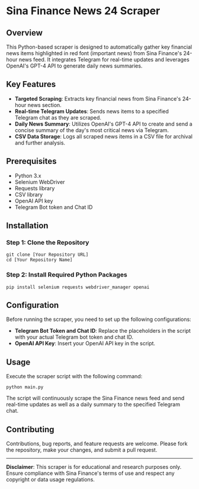 # Sina Finance News 24 Scraper

## Overview
This Python-based scraper is designed to automatically gather key financial news items highlighted in red font (important news) from Sina Finance's 24-hour news feed. It integrates Telegram for real-time updates and leverages OpenAI's GPT-4 API to generate daily news summaries.

## Key Features
- **Targeted Scraping**: Extracts key financial news from Sina Finance's 24-hour news section.
- **Real-time Telegram Updates**: Sends news items to a specified Telegram chat as they are scraped.
- **Daily News Summary**: Utilizes OpenAI's GPT-4 API to create and send a concise summary of the day's most critical news via Telegram.
- **CSV Data Storage**: Logs all scraped news items in a CSV file for archival and further analysis.

## Prerequisites
- Python 3.x
- Selenium WebDriver
- Requests library
- CSV library
- OpenAI API key
- Telegram Bot token and Chat ID

## Installation

### Step 1: Clone the Repository
```
git clone [Your Repository URL]
cd [Your Repository Name]
```

### Step 2: Install Required Python Packages
```
pip install selenium requests webdriver_manager openai
```

## Configuration
Before running the scraper, you need to set up the following configurations:
- **Telegram Bot Token and Chat ID**: Replace the placeholders in the script with your actual Telegram bot token and chat ID.
- **OpenAI API Key**: Insert your OpenAI API key in the script.

## Usage
Execute the scraper script with the following command:
```
python main.py
```

The script will continuously scrape the Sina Finance news feed and send real-time updates as well as a daily summary to the specified Telegram chat.

## Contributing
Contributions, bug reports, and feature requests are welcome. Please fork the repository, make your changes, and submit a pull request.


---

**Disclaimer**: This scraper is for educational and research purposes only. Ensure compliance with Sina Finance's terms of use and respect any copyright or data usage regulations.


